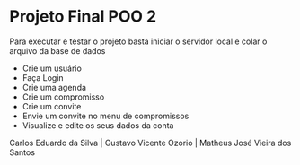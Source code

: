 <h1>Projeto Final POO 2</h1>
<span>Para executar e testar o projeto basta iniciar o servidor local e colar o arquivo da base de dados</span>
<ul>
  <li>Crie um usuário</li>
  <li>Faça Login</li>
  <li>Crie uma agenda</li>
  <li>Crie um compromisso</li>
  <li>Crie um convite</li>
  <li>Envie um convite no menu de compromissos</li>
  <li>Visualize e edite os seus dados da conta</li>
</ul>

<span>Carlos Eduardo da Silva | Gustavo Vicente Ozorio | Matheus José Vieira dos Santos</span>
